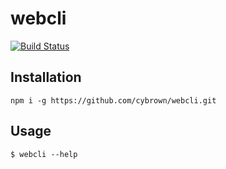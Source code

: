 # webcli
[![Build Status](https://travis-ci.org/cybrown/webcli.svg?branch=master)](https://travis-ci.org/cybrown/webcli)

## Installation

```
npm i -g https://github.com/cybrown/webcli.git
```

## Usage

```
$ webcli --help
```
